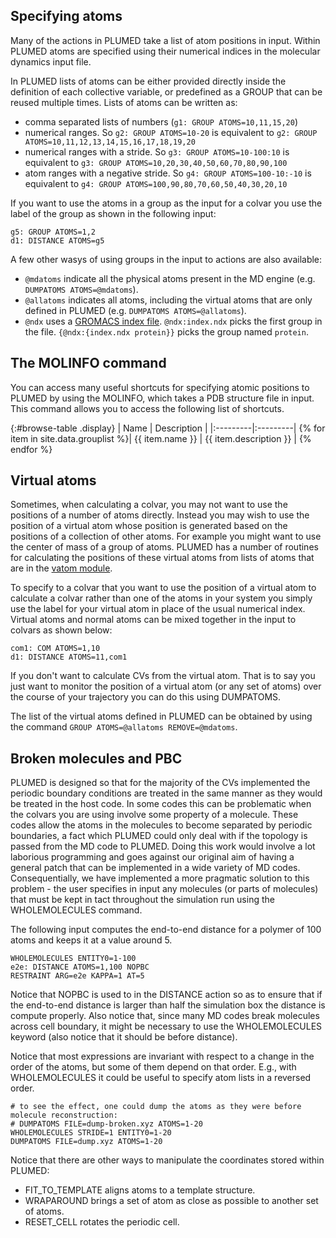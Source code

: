 Specifying atoms
-----------------

Many of the actions in PLUMED take a list of atom positions in input.  Within PLUMED
atoms are specified using their numerical indices in the molecular dynamics input file.

In PLUMED lists of atoms can be either provided directly inside the definition of each collective variable, or
predefined as a GROUP that can be reused multiple times. Lists of atoms can be written as:

- comma separated lists of numbers (`g1: GROUP ATOMS=10,11,15,20`)
- numerical ranges.  So `g2: GROUP ATOMS=10-20` is equivalent to `g2: GROUP ATOMS=10,11,12,13,14,15,16,17,18,19,20`
- numerical ranges with a stride. So `g3: GROUP ATOMS=10-100:10` is equivalent to `g3: GROUP ATOMS=10,20,30,40,50,60,70,80,90,100`
- atom ranges with a negative stride. So `g4: GROUP ATOMS=100-10:-10` is equivalent to `g4: GROUP ATOMS=100,90,80,70,60,50,40,30,20,10`

If you want to use the atoms in a group as the input for a colvar you use the label of the group as shown in the following input:

```plumed
g5: GROUP ATOMS=1,2
d1: DISTANCE ATOMS=g5
```

A few other wasys of using groups in the input to actions are also available:

- `@mdatoms` indicate all the physical atoms present in the MD engine (e.g. `DUMPATOMS ATOMS=@mdatoms`).
- `@allatoms` indicates all atoms, including the virtual atoms that are only defined in PLUMED (e.g. `DUMPATOMS ATOMS=@allatoms`).
- `@ndx` uses a [GROMACS index file](https://manual.gromacs.org/archive/5.0.2/online/ndx.html). `@ndx:index.ndx` picks the first group in the file. `{@ndx:{index.ndx protein}}` picks
   the group named `protein`.

## The MOLINFO command

You can access many useful shortcuts for specifying atomic positions to PLUMED by using the MOLINFO, which takes 
a PDB structure file in input. This command allows you to access the following list of shortcuts.

{:#browse-table .display}
| Name | Description |
|:---------|:---------|
{% for item in site.data.grouplist %}| {{ item.name }} | {{ item.description }} |
{% endfor %}

## Virtual atoms 

Sometimes, when calculating a colvar, you may not want to use the positions of a number of atoms directly. Instead
 you may wish to use the position of a virtual atom whose position is generated based on the positions of a collection
of other atoms.  For example you might want to use the center of mass of a group of atoms. PLUMED has a number of routines
for calculating the positions of these virtual atoms from lists of atoms that are in the [vatom module](vatom.html).

To specify to a colvar that you want to use the position of a virtual atom to calculate a colvar rather than one of the atoms
in your system you simply use the label for your virtual atom in place of the usual numerical index. Virtual
atoms and normal atoms can be mixed together in the input to colvars as shown below:

```plumed
com1: COM ATOMS=1,10 
d1: DISTANCE ATOMS=11,com1
```

If you don't want to calculate CVs from the virtual atom.  That is to say you just want to monitor the position of a virtual atom
(or any set of atoms) over the course of your trajectory you can do this using DUMPATOMS.

The list of the virtual atoms defined in PLUMED can be obtained by using the command `GROUP ATOMS=@allatoms REMOVE=@mdatoms`.

## Broken molecules and PBC

PLUMED is designed so that for the majority of the CVs implemented the periodic boundary conditions are treated
in the same manner as they would be treated in the host code.  In some codes this can be problematic when the colvars
you are using involve some property of a molecule.  These codes allow the atoms in the molecules to become separated by
periodic boundaries, a fact which PLUMED could only deal with if the topology is passed from the MD code to PLUMED.  Doing this
work would involve a lot laborious programming and goes against our original aim of having a general patch that can be implemented
in a wide variety of MD codes.  Consequentially, we have implemented a more pragmatic solution to this problem - the user specifies
in input any molecules (or parts of molecules) that must be kept in tact throughout the simulation run using the WHOLEMOLECULES command.

The following input computes the end-to-end distance for a polymer of 100 atoms and keeps it at a value around 5.

```plumed
WHOLEMOLECULES ENTITY0=1-100
e2e: DISTANCE ATOMS=1,100 NOPBC
RESTRAINT ARG=e2e KAPPA=1 AT=5
```

Notice that NOPBC is used to in the DISTANCE action so as to ensure that if the end-to-end distance is larger than half the simulation box the distance
is compute properly. Also notice that, since many MD codes break molecules across cell boundary, it might be necessary to use the
WHOLEMOLECULES keyword (also notice that it should be before distance).

Notice that most expressions are invariant with respect to a change in the order of the atoms,
but some of them depend on that order. E.g., with WHOLEMOLECULES it could be useful to
specify atom lists in a reversed order.

```plumed
# to see the effect, one could dump the atoms as they were before molecule reconstruction:
# DUMPATOMS FILE=dump-broken.xyz ATOMS=1-20
WHOLEMOLECULES STRIDE=1 ENTITY0=1-20
DUMPATOMS FILE=dump.xyz ATOMS=1-20
```

Notice that there are other ways to manipulate the coordinates stored within PLUMED:

- FIT_TO_TEMPLATE aligns atoms to a template structure.
- WRAPAROUND brings a set of atom as close as possible to another set of atoms.
- RESET_CELL rotates the periodic cell.

<script>
$(document).ready(function() {
var table = $('#browse-table').DataTable({
  "dom": '<"search"f><"top"il>rt<"bottom"Bp><"clear">',
  language: { search: '', searchPlaceholder: "Search project..." },
  buttons: [
        'copy', 'excel', 'pdf'
  ],
  "order": [[ 0, "desc" ]]
  });
$('#browse-table-searchbar').keyup(function () {
  table.search( this.value ).draw();
  });
  hu = window.location.search.substring(1);
  searchfor = hu.split("=");
  if( searchfor[0]=="search" ) {
      table.search( searchfor[1] ).draw();
  }
});
</script>
